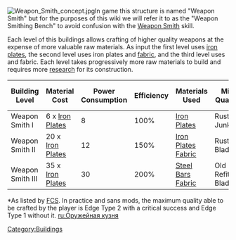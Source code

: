 ![](Weapon_Smith_concept.jpg "Weapon_Smith_concept.jpg")In game this
structure is named "Weapon Smith" but for the purposes of this wiki we
will refer it to as the "Weapon Smithing Bench" to avoid confusion with
the [Weapon Smith](Weapon_Smith_(Skill).md "wikilink") skill.

Each level of this buildings allows crafting of higher quality weapons
at the expense of more valuable raw materials. As input the first level
uses [iron plates](Iron_Plates.md "wikilink"), the second level uses iron
plates and [fabric](Fabrics.md "wikilink"), and the third level uses [](Steel_Bars.md) and fabric. Each level takes progressively
more raw materials to build and requires more
[research](Smithing_Tech.md "wikilink") for its construction.

| Building Level   | Material Cost                             | Power Consumption | Efficiency | Materials Used                                                    | Min Quality        | Max Quality    | Tech Level Required                                        |
|------------------|-------------------------------------------|-------------------|------------|-------------------------------------------------------------------|--------------------|----------------|------------------------------------------------------------|
| Weapon Smith I   | 6 x [Iron Plates](Iron_Plate.md "wikilink")  | 8                 | 100%       | [Iron Plates](Iron_Plate.md "wikilink")                              | Rusted Junk        | Refitted Blade | [Tech Level 1](Basic_Weapon_Smithing_(Tech).md "wikilink")    |
| Weapon Smith II  | 20 x [Iron Plates](Iron_Plate.md "wikilink") | 12                | 150%       | [Iron Plates](Iron_Plate.md "wikilink") [Fabric](Fabrics.md "wikilink") | Rusting Blade      | Catun No.3     | [Tech Level 3](Advanced_Weapon_Smithing_(Tech).md "wikilink") |
| Weapon Smith III | 35 x [Iron Plates](Iron_Plate.md "wikilink") | 30                | 200%       | [Steel Bars](Steel_Bars.md "wikilink") [Fabric](Fabrics.md "wikilink")  | Old Refitted Blade | Edge Type 3\*  | [Tech Level 5](Advanced_Weapon_Smithing_(Tech).md "wikilink") |

\*As listed by [FCS](Forgotten_Construction_Set.md "wikilink"). In practice
and sans mods, the maximum quality able to be crafted by the player is
Edge Type 2 with a critical success and Edge Type 1 without it.
[ru:Оружейная кузня](ru:Оружейная_кузня "wikilink")

[Category:Buildings](Category:Buildings "wikilink")